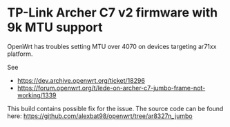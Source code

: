 # TP-Link Archer C7 v2 firmware with 9k MTU support

OpenWrt has troubles setting MTU over 4070 on devices targeting ar71xx platform.

See
* https://dev.archive.openwrt.org/ticket/18296
* https://forum.openwrt.org/t/lede-on-archer-c7-jumbo-frame-not-working/1339

This build contains possible fix for the issue. The source code can be found here: https://github.com/alexbat98/openwrt/tree/ar8327n_jumbo
